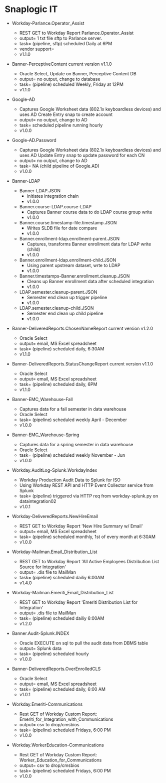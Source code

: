 # Snaplogic IT

- Workday-Parlance.Operator_Assist
    - REST GET to Workday Report Parlance.Operator_Assist
    - output= 1 txt file sftp to Parlance server.
    - task= (pipeline, sftp) scheduled Daily at 6PM
    - vendor support=
    - v1.1.0

- Banner-PerceptiveContent current version v1.1.0
    - Oracle Select, Update on Banner, Perceptive Content DB
    - output= no output, change to database
    - task= (pipeline) scheduled Weekly, Friday at 12PM
    - v1.1.0

- Google-AD
    - Captures Google Worksheet data (802.1x keyboardless devices) and uses AD Create Entry snap to create account
    - output= no output, change to AD
    - task= scheduled pipeline running hourly
    - v1.0.0

- Google-AD.Password
    - Captures Google Worksheet data (802.1x keyboardless devices) and uses AD Update Entry snap to update password for each CN
    - output= no output, change to AD
    - task= NA (child pipeline of Google.AD)
    - v1.0.0

- Banner-LDAP
    * Banner-LDAP.JSON
        - initiates integration chain
        - v1.0.0
    * Banner.course-LDAP.course-LDAP
        - Captures Banner course data to do LDAP course group write
        - v1.0.0
    * Banner.course.timestamp-file.timestamp.JSON
        - Writes SLDB file for date compare
        - v1.0.0
    * Banner.enrollment-ldap.enrollment-parent.JSON
        - Captures, transforms Banner enrollment data for LDAP write (child)
        - v1.0.0
    * Banner.enrollment-ldap.enrollment-child.JSON
        - Using parent upstream dataset, wrte to LDAP
        - v1.0.0
    * Banner.timestamps-Banner.enrollment.cleanup.JSON
        - Cleans up Banner enrollment data after scheduled integration
        - v1.0.0
    * LDAP.semester.cleanup-parent.JSON
        - Semester end clean up trigger pipeline
        - v1.0.0
    * LDAP.semester.cleanup-child.JSON
        - Semester end clean up child pipeline
        - v1.0.0

- Banner-DeliveredReports.ChosenNameReport current version v1.2.0
    - Oracle Select
    - output= email, MS Excel spreadsheet
    - task= (pipeline) scheduled daily, 6:30AM
    - v1.1.0

- Banner-DeliveredReports.StatusChangeReport current version v1.1.0
    - Oracle Select
    - output= email, MS Excel spreadsheet
    - task= (pipeline) scheduled daily, 6PM
    - v1.1.0
    
- Banner-EMC_Warehouse-Fall
    - Captures data for a fall semester in data warehouse
    - Oracle Select
    - task= (pipeline) scheduled weekly April - December
    - v1.0.0
    
- Banner-EMC_Warehouse-Spring
    - Captures data for a spring semester in data warehouse
    - Oracle Select
    - task= (pipeline) scheduled weekly November - Jun
    - v1.0.0

- Workday.AuditLog-Splunk.WorkdayIndex
    - Workday Production Audit Data to Splunk for ISO
    - Using Workday REST API and HTTP Event Collector service from Splunk
    - task= (pipeline) triggered via HTTP req from workday-splunk.py on dataintegration02
    - v1.0.1

- Workday-DeliveredReports.NewHireEmail
    - REST GET to Workday Report 'New Hire Summary w/ Email'
    - output= email, MS Excel spreadsheet
    - task= (pipeline) scheduled monthly, 1st of every month at 6:30AM
    - v1.0.0

- Workday-Mailman.Email_Distribution_List
    - REST GET to Workday Report 'All Active Employees Distribution List Source for Integration'
    - output= .dis file to MailMan
    - task= (pipeline) scheduled dailiy 6:00AM
    - v1.4.0

- Workday-Mailman.Emeriti_Email_Distribution_List
    - REST GET to Workday Report 'Emeriti Distribution List for Integration'
    - output= .dis file to MailMan
    - task= (pipeline) scheduled dailiy 6:00AM
    - v1.2.0

- Banner.Audit-Splunk.INDEX
    - Oracle EXECUTE on sql to pull the audit data from DBMS table
    - output= Splunk data
    - task= (pipeline) scheduled hourly
    - v1.0.0

- Banner-DeliveredReports.OverEnrolledCLS
    - Oracle Select
    - output= email, MS Excel spreadsheet
    - task= (pipeline) scheduled daily, 6:00 AM
    - v1.0.1
	
- Workday.Emeriti-Communications
    - Rest GET of Workday Custom Report: Emeriti_for_Integration_with_Communications
    - output= csv to drop/cmsbios
    - task= (pipeline) scheduled Fridays, 6:00 PM
    - v1.0.0
	
- Workday.WorkerEducation-Communications
    - Rest GET of Workday Custom Report: Worker_Education_for_Communications
    - output= csv to drop/cmsbios
    - task= (pipeline) scheduled Fridays, 6:00 PM
    - v1.0.0